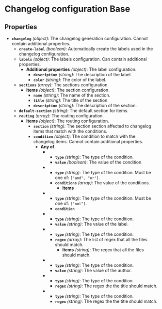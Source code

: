 # Changelog configuration Base

## Properties

- **`changelog`** _(object)_: The changelog generation configuration. Cannot contain additional properties.
  - **`create-label`** _(boolean)_: Automatically create the labels used in the changelog configuration.
  - **`labels`** _(object)_: The labels configuration. Can contain additional properties.
    - **Additional properties** _(object)_: The label configuration.
      - **`description`** _(string)_: The description of the label.
      - **`color`** _(string)_: The color of the label.
  - **`sections`** _(array)_: The sections configuration.
    - **Items** _(object)_: The section configuration.
      - **`name`** _(string)_: The name of the section.
      - **`title`** _(string)_: The title of the section.
      - **`description`** _(string)_: The description of the section.
  - **`default-section`** _(string)_: The default section for items.
  - **`routing`** _(array)_: The routing configuration.
    - **Items** _(object)_: The routing configuration.
      - **`section`** _(string)_: The section section affected to changelog items that match with the conditions.
      - **`condition`** _(object)_: The condition to match with the changelog items. Cannot contain additional properties.
        - **Any of**
          - - **`type`** _(string)_: The type of the condition.
            - **`value`** _(boolean)_: The value of the condition.
          - - **`type`** _(string)_: The type of the condition. Must be one of: `["and", "or"]`.
            - **`conditions`** _(array)_: The value of the conditions.
              - **Items**
          - - **`type`** _(string)_: The type of the condition. Must be one of: `["not"]`.
            - **`condition`**
          - - **`type`** _(string)_: The type of the condition.
            - **`value`** _(string)_: The value of the label.
          - - **`type`** _(string)_: The type of the condition.
            - **`regex`** _(array)_: The list of regex that all the files should match.
              - **Items** _(string)_: The regex that all the files should match.
          - - **`type`** _(string)_: The type of the condition.
            - **`value`** _(string)_: The value of the author.
          - - **`type`** _(string)_: The type of the condition.
            - **`regex`** _(string)_: The regex the the title should match.
          - - **`type`** _(string)_: The type of the condition.
            - **`regex`** _(string)_: The regex the the title should match.
